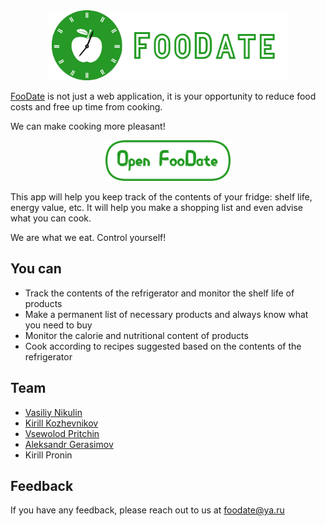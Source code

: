 
<div style="text-align:center">
    <a href="https://FooDate.ru">
        <img src="static/images/logo/title-with-logo.png"  alt="Logo" title="FooDate" width="384" height="112"/>
    </a>
</div>


[FooDate](https://FooDate.ru) is not just a web application, 
it is your opportunity to reduce food costs and free up time from cooking.

We can make cooking more pleasant!

<div style="text-align:center">
    <a href="https://FooDate.ru">
        <img src="static/images/logo/open-button.png"  alt="Open FooDate button" title="Open FooDate" width="200" height="65"/>
    </a>
</div>

This app will help you keep track of the contents of your fridge: shelf life, energy value, etc. It will help you make a shopping list and even advise what you can cook.

We are what we eat. Control yourself!




## You can

- Track the contents of the refrigerator and monitor the shelf life of products
- Make a permanent list of necessary products and always know what you need to buy
- Monitor the calorie and nutritional content of products
- Cook according to recipes suggested based on the contents of the refrigerator


## Team

- [Vasiliy Nikulin](https://www.github.com/vasil1y-777)
- [Kirill Kozhevnikov](https://github.com/Kirill439867398256)
- [Vsewolod Pritchin](https://github.com/Vsewolod)
- [Aleksandr Gerasimov](https://github.com/Aleksander1Byte)
- Kirill Pronin

## Feedback

If you have any feedback, please reach out to us at foodate@ya.ru

